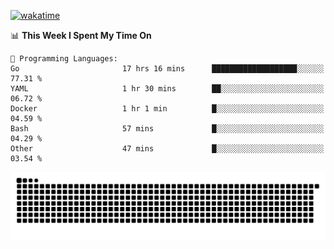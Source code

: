 [![wakatime](https://wakatime.com/badge/user/384f91c6-4eee-411f-8f3b-1b691f58a544.svg)](https://wakatime.com/@384f91c6-4eee-411f-8f3b-1b691f58a544)

<!--START_SECTION:waka-->
📊 **This Week I Spent My Time On** 

```text
💬 Programming Languages: 
Go                       17 hrs 16 mins      ███████████████████░░░░░░   77.31 % 
YAML                     1 hr 30 mins        ██░░░░░░░░░░░░░░░░░░░░░░░   06.72 % 
Docker                   1 hr 1 min          █░░░░░░░░░░░░░░░░░░░░░░░░   04.59 % 
Bash                     57 mins             █░░░░░░░░░░░░░░░░░░░░░░░░   04.29 % 
Other                    47 mins             █░░░░░░░░░░░░░░░░░░░░░░░░   03.54 % 
```


<!--END_SECTION:waka-->

<picture>
  <source media="(prefers-color-scheme: dark)" srcset="https://raw.githubusercontent.com/fuwx295/fuwx295/output/github-contribution-grid-snake-dark.svg">
  <source media="(prefers-color-scheme: light)" srcset="https://raw.githubusercontent.com/fuwx295/fuwx295/output/github-contribution-grid-snake.svg">
  <img alt="github contribution grid snake animation" src="https://raw.githubusercontent.com/fuwx295/fuwx295/output/github-contribution-grid-snake.svg">
</picture>
